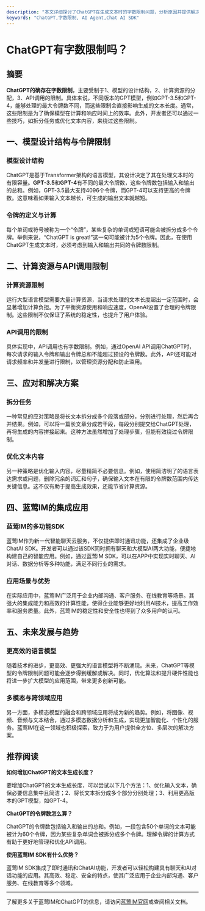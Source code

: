 ```yaml
---
description: "本文详细探讨了ChatGPT在生成文本时的字数限制问题，分析原因并提供解决方法。"
keywords: "ChatGPT,字数限制, AI Agent,Chat AI SDK"
---
```

# ChatGPT有字数限制吗？

## 摘要

**ChatGPT的确存在字数限制**，主要受制于1、模型的设计结构，2、计算资源的分配，3、API调用的限制。具体来说，不同版本的GPT模型，例如GPT-3.5和GPT-4，能够处理的最大令牌数不同，而这些限制会直接影响生成的文本长度。通常，这些限制是为了确保模型在计算和响应时间上的效率。此外，开发者还可以通过一些技巧，如拆分任务或优化文本内容，来绕过这些限制。

## 一、模型设计结构与令牌限制

### 模型设计结构

ChatGPT是基于Transformer架构的语言模型，其设计决定了其在处理文本时的有限容量。**GPT-3.5**和**GPT-4**有不同的最大令牌数，这些令牌数包括输入和输出的总和。例如，GPT-3.5最大支持4096个令牌，而GPT-4可以支持更高的令牌数。这意味着如果输入文本越长，可生成的输出文本就越短。

### 令牌的定义与计算

每个单词或符号被称为一个“令牌”，某些复杂的单词或短语可能会被拆分成多个令牌。举例来说，“ChatGPT is great!”这一句可能被计为5个令牌。因此，在使用ChatGPT生成文本时，必须考虑到输入和输出共同的令牌数限制。

## 二、计算资源与API调用限制

### 计算资源限制

运行大型语言模型需要大量计算资源，当请求处理的文本长度超出一定范围时，会显著增加计算负担。为了平衡资源使用和响应速度，OpenAI设置了合理的令牌限制。这些限制不仅保证了系统的稳定性，也提升了用户体验。

### API调用的限制

具体实现中，API调用也有字数限制。例如，通过OpenAI API调用ChatGPT时，每次请求的输入令牌和输出令牌总和不能超过预设的令牌数。此外，API还可能对请求频率和并发量进行限制，以管理资源分配和防止滥用。

## 三、应对和解决方案

### 拆分任务

一种常见的应对策略是将长文本拆分成多个段落或部分，分别进行处理，然后再合并结果。例如，可以将一篇长文章分成若干段，每段分别提交给ChatGPT处理，再将生成的内容拼接起来。这种方法虽然增加了处理步骤，但能有效绕过令牌限制。

### 优化文本内容

另一种策略是优化输入内容，尽量精简不必要信息。例如，使用简洁明了的语言表达需求或问题，删除冗余的词汇和句子，确保输入文本在有限的令牌数范围内传达关键信息。这不仅有助于提高生成效果，还能节省计算资源。

## 四、蓝莺IM的集成应用

### 蓝莺IM的多功能SDK

蓝莺IM作为新一代智能聊天云服务，不仅提供即时通讯功能，还集成了企业级ChatAI SDK。开发者可以通过该SDK同时拥有聊天和大模型AI两大功能，便捷地构建自己的智能应用。例如，通过蓝莺IM SDK，可以在APP中实现实时聊天、AI对话、数据分析等多种功能，满足不同行业的需求。

### 应用场景与优势

在实际应用中，蓝莺IM广泛用于企业内部沟通、客户服务、在线教育等场景。其强大的集成能力和高效的计算性能，使得企业能够更好地利用AI技术，提高工作效率和服务质量。此外，蓝莺IM的稳定性和安全性也得到了众多用户的认可。

## 五、未来发展与趋势

### 更高效的语言模型

随着技术的进步，更高效、更强大的语言模型将不断涌现。未来，ChatGPT等模型的令牌限制问题可能会逐步得到缓解或解决。同时，优化算法和提升硬件性能也将进一步扩大模型的应用范围，带来更多创新可能。

### 多模态与跨领域应用

另一方面，多模态模型的融合和跨领域应用将成为新的趋势。例如，将图像、视频、音频与文本结合，通过多模态数据分析和生成，实现更加智能化、个性化的服务。蓝莺IM在这一领域也积极探索，致力于为用户提供全方位、多层次的解决方案。

## 推荐阅读

**如何增加ChatGPT的文本生成长度？**

要增加ChatGPT的文本生成长度，可以尝试以下几个方法：1、优化输入文本，确保必要信息集中且简洁；2、将长文本拆分成多个部分分别处理；3、利用更高版本的GPT模型，如GPT-4。

**ChatGPT的令牌数怎么算？**

ChatGPT的令牌数包括输入和输出的总和。例如，一段包含50个单词的文本可能被计为60个令牌，因为某些复杂单词会被拆分成多个令牌。理解令牌的计算方式有助于更好地管理和优化API调用。

**使用蓝莺IM SDK有什么优势？**

蓝莺IM SDK集成了即时通讯和ChatAI功能，开发者可以轻松构建具有聊天和AI对话功能的应用。其高效、稳定、安全的特点，使其广泛应用于企业内部沟通、客户服务、在线教育等多个领域。

---

了解更多关于蓝莺IM和ChatGPT的信息，请访问[蓝莺IM官网](https://www.lanyingim.com)或查阅相关文档。
